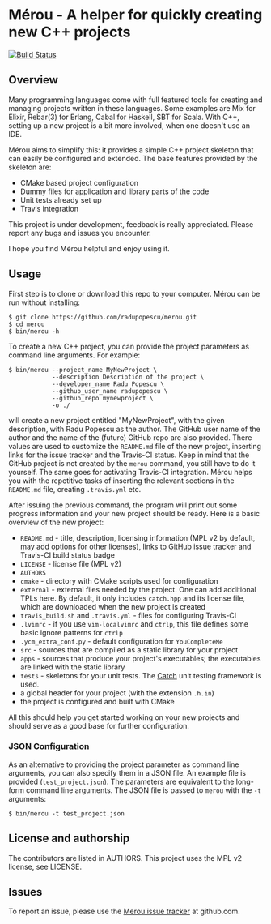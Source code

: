 # Mérou - A helper for quickly creating new C++ projects

[![Build Status](https://travis-ci.org/radupopescu/merou.svg?branch=master)](https://travis-ci.org/radupopescu/merou)

## Overview

Many programming languages come with full featured tools for creating and managing projects written in these languages.
Some examples are Mix for Elixir, Rebar(3) for Erlang, Cabal for Haskell, SBT for Scala.
With C++, setting up a new project is a bit more involved, when one doesn't use an IDE.

Mérou aims to simplify this: it provides a simple C++ project skeleton that can easily be configured and extended.
The base features provided by the skeleton are:

+ CMake based project configuration
+ Dummy files for application and library parts of the code
+ Unit tests already set up
+ Travis integration

This project is under development, feedback is really appreciated. Please report any bugs and issues you encounter.

I hope you find Mérou helpful and enjoy using it.

## Usage

First step is to clone or download this repo to your computer. Mérou can be run without installing:
```
$ git clone https://github.com/radupopescu/merou.git
$ cd merou
$ bin/merou -h
```

To create a new C++ project, you can provide the project parameters as command line arguments.
For example:
```
$ bin/merou --project_name MyNewProject \
            --description Description of the project \
            --developer_name Radu Popescu \
            --github_user_name radupopescu \
            --github_repo mynewproject \
            -o ./
```
will create a new project entitled "MyNewProject", with the given description, with Radu Popescu as the author.
The GitHub user name of the author and the name of the (future) GitHub repo are also provided.
There values are used to customize the `README.md` file of the new project, inserting links for the issue tracker and the Travis-CI status.
Keep in mind that the GitHub project is not created by the `merou` command, you still have to do it yourself. The same goes for activating Travis-CI integration. Mérou helps you with the repetitive tasks of inserting the relevant sections in the `README.md` file, creating `.travis.yml` etc.

After issuing the previous command, the program will print out some progress information and your new project should be ready. Here is a basic overview of the new project:

* `README.md` - title, description, licensing information (MPL v2 by default, may add options for other licenses), links to GitHub issue tracker and Travis-CI build status badge
* `LICENSE` - license file (MPL v2)
* `AUTHORS`
* `cmake`  - directory with CMake scripts used for configuration
* `external`  - external files needed by the project. One can add additional TPLs here. By default, it only includes `catch.hpp` and its license file, which are downloaded when the new project is created
* `travis_build.sh` and `.travis.yml` - files for configuring Travis-CI
* `.lvimrc` - if you use `vim-localvimrc` and `ctrlp`, this file defines some basic ignore patterns for `ctrlp`
* `.ycm_extra_conf.py` - default configuration for `YouCompleteMe`
* `src` - sources that are compiled as a static library for your project
* `apps` - sources that produce your project's executables; the executables are linked with the static library
* `tests` - skeletons for your unit tests. The [Catch](https://github.com/philsquared/Catch) unit testing framework is used.
* a global header for your project (with the extension `.h.in`)
* the project is configured and built with CMake

All this should help you get started working on your new projects and should serve as a good base for further configuration.

### JSON Configuration

As an alternative to providing the project parameter as command line arguments, you can also specify them in a JSON file. An example file is provided (`test_project.json`). The parameters are equivalent to the long-form command line arguments. The JSON file is passed to `merou` with the `-t` arguments:
```
$ bin/merou -t test_project.json
```

## License and authorship

The contributors are listed in AUTHORS. This project uses the MPL v2 license, see LICENSE.

## Issues

To report an issue, please use the [Merou issue tracker](https://github.com/radupopescu/merou/issues) at github.com.

